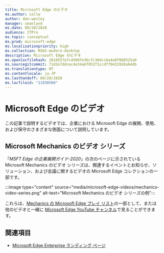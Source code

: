 ```yaml
---
title: Microsoft Edge のビデオ
ms.author: collw
author: dan-wesley
manager: seanlynd
ms.date: 09/20/2020
audience: ITPro
ms.topic: conceptual
ms.prod: microsoft-edge
ms.localizationpriority: high
ms.collection: M365-modern-desktop
description: Microsoft Edge のビデオ
ms.openlocfilehash: 2010557e7c4500fe3bcfc36dcc6a4a0f868525a0
ms.sourcegitcommit: 71d2e7ddcec4a34a6f052f1ccdff9431928ab4db
ms.translationtype: HT
ms.contentlocale: ja-JP
ms.lasthandoff: 09/20/2020
ms.locfileid: "11030560"
---
```

# Microsoft Edge のビデオ

この記事で説明するビデオでは、企業における Microsoft Edge の展開、使用、および保守のさまざまな側面について説明しています。

##  <a name="the-microsoft-mechanics-video-series"></a>Microsoft Mechanics のビデオ シリーズ

「*MSFT Edge の企業展開ガイド-2020*」の次のページに示されている Microsoft Mechanics のビデオ シリーズは、関連するイベントとお知らせ、ソリューション、および会議に関するビデオの Microsoft Edge コレクションの一部です。

:::image type="content" source="media/microsoft-edge-videos/mechanics-video-series.png" alt-text="Microsoft Mechanics のビデオ シリーズの例":::

これらは、[Mechanics の Microsoft Edge プレイ リスト](https://www.youtube.com/playlist?list=PLXtHYVsvn_b-uXh1tMeYpT-0iD8tD3tFy)の一部として、または他のビデオと一緒に [Microsoft Edge YouTube チャンネル](https://www.youtube.com/channel/UCIGx7oT8p6-jUpOfg98yelA)で見ることができます。

##  <a name="see-also"></a>関連項目

- [Microsoft Edge Enterprise ランディング ページ](https://aka.ms/EdgeEnterprise)